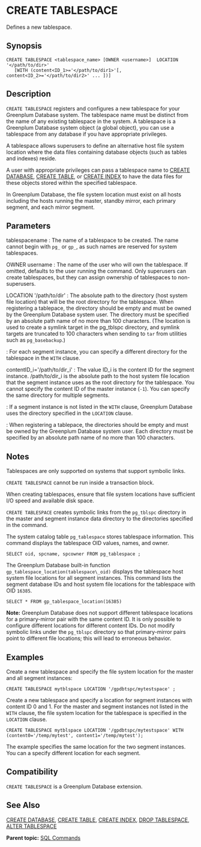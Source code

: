 # CREATE TABLESPACE 

Defines a new tablespace.

## <a id="section2"></a>Synopsis 

``` {#sql_command_synopsis}
CREATE TABLESPACE <tablespace_name> [OWNER <username>]  LOCATION '</path/to/dir>' 
   [WITH (content<ID_1>='</path/to/dir1>'[, content<ID_2>='</path/to/dir2>' ... ])]
```

## <a id="section3"></a>Description 

`CREATE TABLESPACE` registers and configures a new tablespace for your Greenplum Database system. The tablespace name must be distinct from the name of any existing tablespace in the system. A tablespace is a Greenplum Database system object \(a global object\), you can use a tablespace from any database if you have appropriate privileges.

A tablespace allows superusers to define an alternative host file system location where the data files containing database objects \(such as tables and indexes\) reside.

A user with appropriate privileges can pass a tablespace name to [CREATE DATABASE](CREATE_DATABASE.html), [CREATE TABLE](CREATE_TABLE.html), or [CREATE INDEX](CREATE_INDEX.html) to have the data files for these objects stored within the specified tablespace.

In Greenplum Database, the file system location must exist on all hosts including the hosts running the master, standby mirror, each primary segment, and each mirror segment.

## <a id="section4"></a>Parameters 

tablespacename
:   The name of a tablespace to be created. The name cannot begin with `pg_` or `gp_`, as such names are reserved for system tablespaces.

OWNER username
:   The name of the user who will own the tablespace. If omitted, defaults to the user running the command. Only superusers can create tablespaces, but they can assign ownership of tablespaces to non-superusers.

LOCATION '/path/to/dir'
:   The absolute path to the directory \(host system file location\) that will be the root directory for the tablespace. When registering a tablepace, the directory should be empty and must be owned by the Greenplum Database system user. The directory must be specified by an absolute path name of no more than 100 characters. \(The location is used to create a symlink target in the pg\_tblspc directory, and symlink targets are truncated to 100 characters when sending to `tar` from utilities such as `pg_basebackup`.\)

:   For each segment instance, you can specify a different directory for the tablespace in the `WITH` clause.

contentID\_i='/path/to/dir\_i'
:   The value ID\_i is the content ID for the segment instance. /path/to/dir\_i is the absolute path to the host system file location that the segment instance uses as the root directory for the tablespace. You cannot specify the content ID of the master instance \(`-1`\). You can specify the same directory for multiple segments.

:   If a segment instance is not listed in the `WITH` clause, Greenplum Database uses the directory specified in the `LOCATION` clause.

:   When registering a tablepace, the directories should be empty and must be owned by the Greenplum Database system user. Each directory must be specified by an absolute path name of no more than 100 characters.

## <a id="section5"></a>Notes 

Tablespaces are only supported on systems that support symbolic links.

`CREATE TABLESPACE` cannot be run inside a transaction block.

When creating tablespaces, ensure that file system locations have sufficient I/O speed and available disk space.

`CREATE TABLESPACE` creates symbolic links from the `pg_tblspc` directory in the master and segment instance data directory to the directories specified in the command.

The system catalog table `pg_tablespace` stores tablespace information. This command displays the tablespace OID values, names, and owner.

```
SELECT oid, spcname, spcowner FROM pg_tablespace ;
```

The Greenplum Database built-in function `gp_tablespace_location(tablespace\_oid)` displays the tablespace host system file locations for all segment instances. This command lists the segment database IDs and host system file locations for the tablespace with OID `16385`.

```
SELECT * FROM gp_tablespace_location(16385) 
```

**Note:** Greenplum Database does not support different tablespace locations for a primary-mirror pair with the same content ID. It is only possible to configure different locations for different content IDs. Do not modify symbolic links under the `pg_tblspc` directory so that primary-mirror pairs point to different file locations; this will lead to erroneous behavior.

## <a id="section6"></a>Examples 

Create a new tablespace and specify the file system location for the master and all segment instances:

```
CREATE TABLESPACE mytblspace LOCATION '/gpdbtspc/mytestspace' ;
```

Create a new tablespace and specify a location for segment instances with content ID 0 and 1. For the master and segment instances not listed in the `WITH` clause, the file system location for the tablespace is specified in the `LOCATION` clause.

```
CREATE TABLESPACE mytblspace LOCATION '/gpdbtspc/mytestspace' WITH (content0='/temp/mytest', content1='/temp/mytest');
```

The example specifies the same location for the two segment instances. You can a specify different location for each segment.

## <a id="section7"></a>Compatibility 

`CREATE TABLESPACE` is a Greenplum Database extension.

## <a id="section8"></a>See Also 

[CREATE DATABASE](CREATE_DATABASE.html), [CREATE TABLE](CREATE_TABLE.html), [CREATE INDEX](CREATE_INDEX.html), [DROP TABLESPACE](DROP_TABLESPACE.html), [ALTER TABLESPACE](ALTER_TABLESPACE.html)

**Parent topic:** [SQL Commands](../sql_commands/sql_ref.html)

